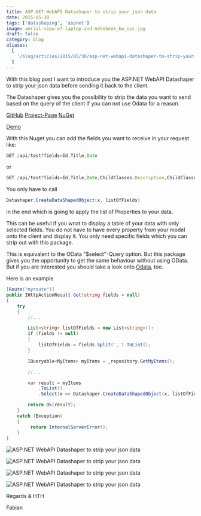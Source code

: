 ```yaml
---
title: ASP.NET WebAPI Datashaper to strip your json data
date: 2015-05-30
tags: ['datashaping', 'aspnet']
image: aerial-view-of-laptop-and-notebook_bw_osc.jpg
draft: false
category: blog
aliases:
  [
    '/blog/articles/2015/05/30/asp-net-webapi-datashaper-to-strip-your-json-data/',
  ]
---
```


With this blog post I want to introduce you the ASP.NET WebAPI Datashaper to strip your json data before sending it back to the client.

The Datashaper gives you the possibility to strip the data you want to send based on the query of the client if you can not use Odata for a reason.

[GitHub](https://github.com/OfferingSolutions/OfferingSolutions-Datashaper)
[Project-Page](http://fabian-gosebrink.de/Projects/Datashaper)
[NuGet](http://www.nuget.org/packages/OfferingSolutions.DataShaper/)

[Demo](https://github.com/OfferingSolutions/OfferingSolutions-Datashaper-Demo)

With this Nuget you can add the fields you want to receive in your request like:

```javascript
GET /api/test?fields=Id,Title,Date
```

or

```javascript
GET /api/test?fields=Id,Title,Date,ChildClasses.Description,ChildClasses.Id ...
```

You only have to call

```csharp
Datashaper.CreateDataShapedObject(x, listOfFields)
```

in the end which is going to apply the list of Properties to your data.

This can be useful if you wnat to display a table of your data with only selected fields. You do not have to have every property from your model onto the client and display it. You only need specific fields which you can strip out with this package.

This is equivalent to the OData "\$select"-Query option. But this package gives you the opportunity to get the same behaviour without using OData. But if you are interested you should take a look onto [Odata](http://www.odata.org/), too.

Here is an example

```csharp
[Route("myroute")]
public IHttpActionResult Get(string fields = null)
{
    try
    {
        //...

        List<string> listOfFields = new List<string>();
        if (fields != null)
        {
            listOfFields = fields.Split(',').ToList();
        }

        IQueryable<MyItems> myItems = _repository.GetMyItems();

        //...

        var result = myItems
            .ToList()
            .Select(x => Datashaper.CreateDataShapedObject(x, listOfFields));

        return Ok(result);
    }
    catch (Exception)
    {
         return InternalServerError();
    }
}
```

![ASP.NET WebAPI Datashaper to strip your json data](https://cdn.offering.solutions/img/articles/wp-content/uploads/2015/05/datashaper_1.png)

![ASP.NET WebAPI Datashaper to strip your json data](https://cdn.offering.solutions/img/articles/wp-content/uploads/2015/05/datashaper_2.png)

![ASP.NET WebAPI Datashaper to strip your json data](https://cdn.offering.solutions/img/articles/wp-content/uploads/2015/05/datashaper_3.png)

![ASP.NET WebAPI Datashaper to strip your json data](https://cdn.offering.solutions/img/articles/wp-content/uploads/2015/05/datashaper_4.png)

Regards & HTH

Fabian
